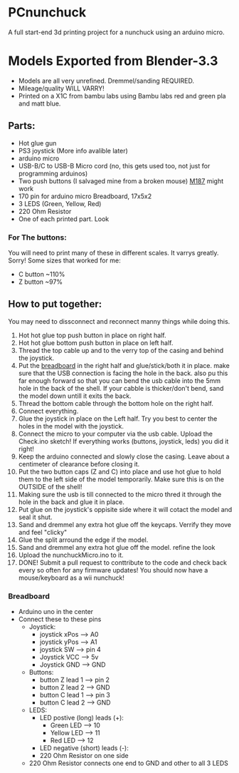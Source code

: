 # PCnunchuck
A full start-end 3d printing project for a nunchuck using an arduino micro.
# Models Exported from Blender-3.3
- Models are all very unrefined. Dremmel/sanding REQUIRED.
- Mileage/quality WILL VARRY!
- Printed on a X1C from bambu labs using Bambu labs red and green pla and matt blue.

## Parts:
- Hot glue gun
- PS3 joystick (More info avalible later)
- arduino micro
- USB-B/C to USB-B Micro cord (no, this gets used too, not just for programming arduinos)
- Two push buttons (I salvaged mine from a broken mouse) [M187](https://www.logitech.com/en-us/products/mice/m187-mini-wireless-mouse.910-005360.html) might work
- 170 pin for arduino micro Breadboard, 17x5x2
- 3 LEDS (Green, Yellow, Red)
- 220 Ohm Resistor
- One of each printed part. Look

### For The buttons:
You will need to print many of these in different scales. It varrys greatly. Sorry! Some sizes that worked for me:
- C button ~110%
- Z button ~97%

## How to put together:
You may need to dissconnect and reconnect manny things while doing this.
1. Hot hot glue top push button in place on right half.
2. Hot hot glue bottom push button in place on left half.
3. Thread the top cable up and to the verry top of the casing and behind the joystick.
4. Put the [breadboard](#Breadboard) in the right half and glue/stick/both it in place. make sure that the USB connection is facing the hole in the back. also pu this far enough forward so that you can bend the usb cable into the 5mm hole in the back of the shell. If your cabble is thicker/don't bend, sand the model down untill it exits the back.
5. Thread the bottom cable through the bottom hole on the right half.
6. Connect everything.
7. Glue the joystick in place on the Left half. Try you best to center the holes in the model with the joystick.
8. Connect the micro to your computer via the usb cable. Upload the Check.ino sketch! If everything works (buttons, joystick, leds) you did it right!
9. Keep the arduino connected and slowly close the casing. Leave about a centimeter of clearance before closing it.
10. Put the two button caps (Z and C) into place and use hot glue to hold them to the left side of the model temporarily. Make sure this is on the OUTSIDE of the shell!
11. Making sure the usb is till connected to the micro thred it through the hole in the back and glue it in place. 
12. Put glue on the joystick's oppisite side where it will cotact the model and seal it shut. 
13. Sand and dremmel any extra hot glue off the keycaps. Verrify they move and feel "clicky"
14. Glue the split arround the edge if the model.
15. Sand and dremmel any extra hot glue off the model. refine the look
16. Upload the nunchuckMicro.ino to it.
17. DONE! Submit a pull request to conttribute to the code and check back every so often for any firmware updates! You should now have a mouse/keyboard as a wii nunchuck!
### Breadboard
- Arduino uno in the center
- Connect these to these pins
    * Joystick:
        * joystick xPos --> A0
        * joystick yPos --> A1
        * joystick SW --> pin 4
        * Joystick VCC --> 5v
        * Joystick GND --> GND
    * Buttons:
        * button Z lead 1 --> pin 2
        * button Z  lead 2 --> GND
        * button C lead 1 --> pin 3
        * button C lead 2 --> GND
    * LEDS:
        * LED postive (long) leads (+):
            * Green LED --> 10
            * Yellow LED --> 11
            * Red LED --> 12
        * LED negative (short) leads (-):
        * 220 Ohm Resistor on one side
    *  220 Ohm Resistor connects one end to GND and other to all 3 LEDS

